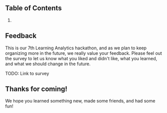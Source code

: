 ## Table of Contents
1. []()

## Feedback
This is our 7th Learning Analytics hackathon, and as we plan to keep organizing more in the future, we really value your feedback. Please feel out the survey to let us know what you liked and didn't like, what you learned, and what we should change in the future.

TODO: Link to survey

## Thanks for coming!
We hope you learned something new, made some friends, and had some fun!
